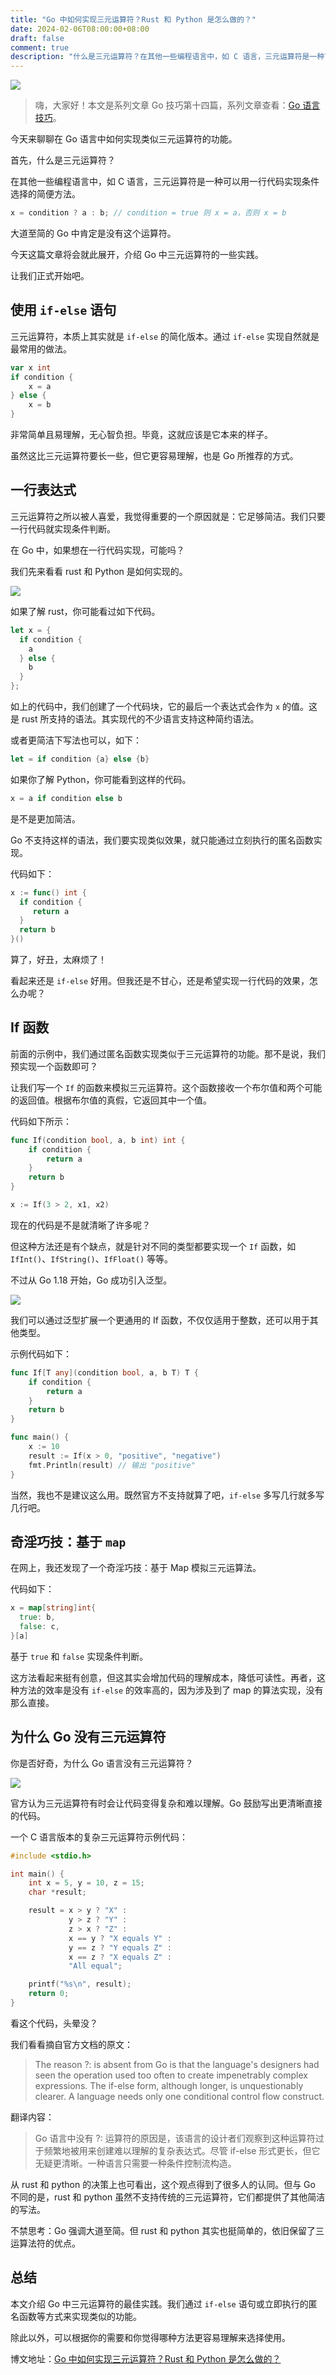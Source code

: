 ```yaml
---
title: "Go 中如何实现三元运算符？Rust 和 Python 是怎么做的？"
date: 2024-02-06T08:00:00+08:00
draft: false
comment: true
description: "什么是三元运算符？在其他一些编程语言中，如 C 语言，三元运算符是一种可以用一行代码实现条件选择的简便方法。"
---
```


![](https://cdn.jsdelivr.net/gh/poloxue/images@2024-02/2024-02-06-ternary-operator-in-golang-01.png)

> 嗨，大家好！本文是系列文章 Go 技巧第十四篇，系列文章查看：[Go 语言技巧](https://mp.weixin.qq.com/mp/appmsgalbum?action=getalbum&album_id=3291066778475053060)。

今天来聊聊在 Go 语言中如何实现类似三元运算符的功能。

首先，什么是三元运算符？

在其他一些编程语言中，如 C 语言，三元运算符是一种可以用一行代码实现条件选择的简便方法。

```c
x = condition ? a : b; // condition = true 则 x = a，否则 x = b
```

大道至简的 Go 中肯定是没有这个运算符。

今天这篇文章将会就此展开，介绍 Go 中三元运算符的一些实践。

让我们正式开始吧。

## 使用 `if-else` 语句

三元运算符，本质上其实就是 `if-else` 的简化版本。通过 `if-else` 实现自然就是最常用的做法。

```go
var x int
if condition {
    x = a
} else {
    x = b
}
```

非常简单且易理解，无心智负担。毕竟，这就应该是它本来的样子。

虽然这比三元运算符要长一些，但它更容易理解，也是 Go 所推荐的方式。

## 一行表达式

三元运算符之所以被人喜爱，我觉得重要的一个原因就是：它足够简洁。我们只要一行代码就实现条件判断。

在 Go 中，如果想在一行代码实现，可能吗？

我们先来看看 rust 和 Python 是如何实现的。

![](https://cdn.jsdelivr.net/gh/poloxue/images@2024-02/2024-02-06-ternary-operator-in-golang-02.png)

如果了解 rust，你可能看过如下代码。

```rust
let x = {
  if condition {
    a
  } else {
    b
  }
};
```


如上的代码中，我们创建了一个代码块，它的最后一个表达式会作为 `x` 的值。这是 rust 所支持的语法。其实现代的不少语言支持这种简约语法。

或者更简洁下写法也可以，如下：

```rust
let = if condition {a} else {b}
```

如果你了解 Python，你可能看到这样的代码。

```python
x = a if condition else b
```

是不是更加简洁。

Go 不支持这样的语法，我们要实现类似效果，就只能通过立刻执行的匿名函数实现。

代码如下：

```go
x := func() int {
  if condition {
     return a
  }
  return b
}()
```

算了，好丑，太麻烦了！

看起来还是 `if-else` 好用。但我还是不甘心，还是希望实现一行代码的效果，怎么办呢？

## If 函数

前面的示例中，我们通过匿名函数实现类似于三元运算符的功能。那不是说，我们预实现一个函数即可？

让我们写一个 `If` 的函数来模拟三元运算符。这个函数接收一个布尔值和两个可能的返回值。根据布尔值的真假，它返回其中一个值。

代码如下所示：

```go
func If(condition bool, a, b int) int {
    if condition {
        return a
    }
    return b
}

x := If(3 > 2, x1, x2)
```

现在的代码是不是就清晰了许多呢？

但这种方法还是有个缺点，就是针对不同的类型都要实现一个 `If` 函数，如 `IfInt()`、`IfString()`、`IfFloat()` 等等。

不过从 Go 1.18 开始，Go 成功引入泛型。

![](https://cdn.jsdelivr.net/gh/poloxue/images@2024-02/2024-02-06-ternary-operator-in-golang-03.png)

我们可以通过泛型扩展一个更通用的 If 函数，不仅仅适用于整数，还可以用于其他类型。

示例代码如下：

```go
func If[T any](condition bool, a, b T) T {
    if condition {
        return a
    }
    return b
}

func main() {
    x := 10
    result := If(x > 0, "positive", "negative")
    fmt.Println(result) // 输出 "positive"
}
```

当然，我也不是建议这么用。既然官方不支持就算了吧，`if-else` 多写几行就多写几行吧。

## 奇淫巧技：基于 `map` 

在网上，我还发现了一个奇淫巧技：基于 Map 模拟三元运算法。

代码如下：

```go
x = map[string]int{
  true: b,
  false: c,
}[a]
```

基于 `true` 和 `false` 实现条件判断。

这方法看起来挺有创意，但这其实会增加代码的理解成本，降低可读性。再者，这种方法的效率是没有 `if-else` 的效率高的，因为涉及到了 map 的算法实现，没有那么直接。

## 为什么 Go 没有三元运算符

你是否好奇，为什么 Go 语言没有三元运算符？

![](https://cdn.jsdelivr.net/gh/poloxue/images@2024-02/2024-02-06-ternary-operator-in-golang-04.png)

官方认为三元运算符有时会让代码变得复杂和难以理解。Go 鼓励写出更清晰直接的代码。

一个 C 语言版本的复杂三元运算符示例代码：

```c
#include <stdio.h>

int main() {
    int x = 5, y = 10, z = 15;
    char *result;

    result = x > y ? "X" : 
             y > z ? "Y" : 
             z > x ? "Z" : 
             x == y ? "X equals Y" : 
             y == z ? "Y equals Z" : 
             x == z ? "X equals Z" : 
             "All equal";

    printf("%s\n", result);
    return 0;
}
```

看这个代码，头晕没？

我们看看摘自官方文档的原文：

> The reason ?: is absent from Go is that the language's designers had seen the operation used too often to create impenetrably complex expressions. The if-else form, although longer, is unquestionably clearer. A language needs only one conditional control flow construct.

翻译内容：

> Go 语言中没有 ?: 运算符的原因是，该语言的设计者们观察到这种运算符过于频繁地被用来创建难以理解的复杂表达式。尽管 if-else 形式更长，但它无疑更清晰。一种语言只需要一种条件控制流构造。

从 rust 和 python 的决策上也可看出，这个观点得到了很多人的认同。但与 Go 不同的是，rust 和 python 虽然不支持传统的三元运算符，它们都提供了其他简洁的写法。

不禁思考：Go 强调大道至简。但 rust 和 python 其实也挺简单的，依旧保留了三运算法符的优点。

## 总结

本文介绍 Go 中三元运算符的最佳实践。我们通过 `if-else` 语句或立即执行的匿名函数等方式来实现类似的功能。

除此以外，可以根据你的需要和你觉得哪种方法更容易理解来选择使用。

博文地址：[Go 中如何实现三元运算符？Rust 和 Python 是怎么做的？](https://www.poloxue.com/posts/2024-02-06-ternary-operator-in-golan/)
